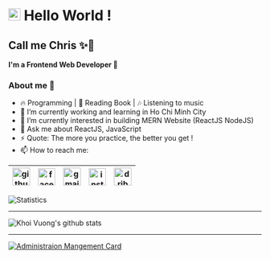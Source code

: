 # <img src="https://github.com/TheDudeThatCode/TheDudeThatCode/blob/master/Assets/Earth.gif" width="24px"> Hello World !

## Call me Chris :sparkles:🌼

**I'm a Frontend Web Developer :clap:**

### About me :dart:
- :fire: Programming | :book: Reading Book | :notes: Listening to music
- 🔭 I’m currently working and learning in Ho Chi Minh City
- 🌱 I’m currently interested in building MERN Website (ReactJS NodeJS)
- 💬 Ask me about ReactJS, JavaScript
- ⚡ Quote: The more you practice, the better you get !
- 📫 How to reach me:

| [<img src="https://github.githubassets.com/images/modules/logos_page/GitHub-Mark.png" alt="github logo" width="35">](https://github.com/kcvdk3101) |  [<img src="https://upload.wikimedia.org/wikipedia/commons/thumb/f/ff/Facebook_logo_36x36.svg/480px-Facebook_logo_36x36.svg.png" alt="facebook logo" width="34">](https://www.facebook.com/nhan.ho.14019) | [<img src="https://www.google.com/gmail/about/static/images/logo-gmail.png?cache=1adba63" alt="gmail logo" width="35">](kcvdk2000@gmail.com) | [<img src="https://upload.wikimedia.org/wikipedia/commons/thumb/e/e7/Instagram_logo_2016.svg/768px-Instagram_logo_2016.svg.png" alt="instagram logo" width="34">](https://www.instagram.com/gonnie.kv/) | [<img src="https://www.searchpng.com/wp-content/uploads/2019/01/Dribbble-icon-Logo-PNG-Image.png" alt="dribbble logo" width="35">](https://dribbble.com/khoivuong)
|---|---|---|---|---|

![Statistics](https://github-readme-stats.vercel.app/api/top-langs/?username=kcvdk3101&layout=compact&theme=algolia)

----

![Khoi Vuong's github stats](https://github-readme-stats.vercel.app/api?username=kcvdk3101&show_icons=true&hide=["stars"]&theme=algolia&count_private=true)

----
[![Administraion Mangement Card](https://github-readme-stats.vercel.app/api/pin/?username=kcvdk3101&repo=administration-management&theme=buefy)](https://github.com/kcvdk3101/administration-management)
